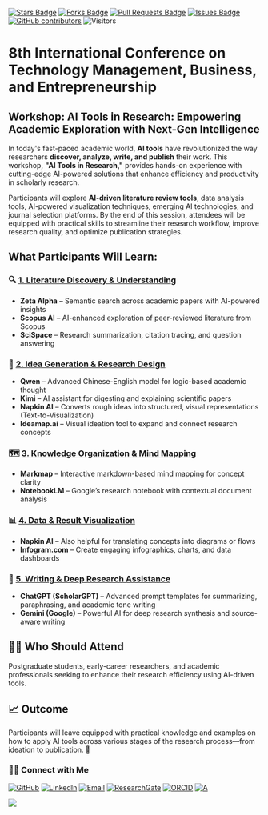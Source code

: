 <a href="https://github.com/drshahizan/short-course/stargazers"><img src="https://img.shields.io/github/stars/drshahizan/short-course" alt="Stars Badge"/></a>
<a href="https://github.com/drshahizan/short-course/network/members"><img src="https://img.shields.io/github/forks/drshahizan/short-course" alt="Forks Badge"/></a>
<a href="https://github.com/drshahizan/short-course/pulls"><img src="https://img.shields.io/github/issues-pr/drshahizan/short-course" alt="Pull Requests Badge"/></a>
<a href="https://github.com/drshahizan/short-course"><img src="https://img.shields.io/github/issues/drshahizan/short-course" alt="Issues Badge"/></a>
<a href="https://github.com/drshahizan/short-course/graphs/contributors"><img alt="GitHub contributors" src="https://img.shields.io/github/contributors/drshahizan/short-course?color=2b9348"></a>
![Visitors](https://api.visitorbadge.io/api/visitors?path=https%3A%2F%2Fgithub.com%2Fdrshahizan%2Fshort-course&labelColor=%23d9e3f0&countColor=%23697689&style=flat)

# 8th International Conference on Technology Management, Business, and Entrepreneurship

## **Workshop: AI Tools in Research: Empowering Academic Exploration with Next-Gen Intelligence**  

In today's fast-paced academic world, **AI tools** have revolutionized the way researchers **discover, analyze, write, and publish** their work. This workshop, **"AI Tools in Research,"** provides hands-on experience with cutting-edge AI-powered solutions that enhance efficiency and productivity in scholarly research.  

Participants will explore **AI-driven literature review tools**, data analysis tools, AI-powered visualization techniques, emerging AI technologies, and journal selection platforms. By the end of this session, attendees will be equipped with practical skills to streamline their research workflow, improve research quality, and optimize publication strategies.  

## **What Participants Will Learn:**  

### 🔍 **[1. Literature Discovery & Understanding](./materials/1_ldu)**
* **Zeta Alpha** – Semantic search across academic papers with AI-powered insights
* **Scopus AI** – AI-enhanced exploration of peer-reviewed literature from Scopus
* **SciSpace** – Research summarization, citation tracing, and question answering

### 🧠 **[2. Idea Generation & Research Design](./materials/2_idea)**
* **Qwen** – Advanced Chinese-English model for logic-based academic thought
* **Kimi** – AI assistant for digesting and explaining scientific papers
* **Napkin AI** – Converts rough ideas into structured, visual representations (Text-to-Visualization)
* **Ideamap.ai** – Visual ideation tool to expand and connect research concepts

### 🗺️ **[3. Knowledge Organization & Mind Mapping](./materials/3_knowledge)**
* **Markmap** – Interactive markdown-based mind mapping for concept clarity
* **NotebookLM** – Google’s research notebook with contextual document analysis

### 📊 **[4. Data & Result Visualization](./materials/4_data)**
* **Napkin AI** – Also helpful for translating concepts into diagrams or flows
* **Infogram.com** – Create engaging infographics, charts, and data dashboards

### 🤖 **[5. Writing & Deep Research Assistance](./materials/5_writing)**
* **ChatGPT (ScholarGPT)** – Advanced prompt templates for summarizing, paraphrasing, and academic tone writing
* **Gemini (Google)** – Powerful AI for deep research synthesis and source-aware writing


## 👩‍💻 Who Should Attend
Postgraduate students, early-career researchers, and academic professionals seeking to enhance their research efficiency using AI-driven tools.

## 📈 Outcome
Participants will leave equipped with practical knowledge and examples on how to apply AI tools across various stages of the research process—from ideation to publication. 🚀


### 🙌🏻 Connect with Me
<p align="left">
    <a href="https://github.com/drshahizan" target="_blank"><img alt="GitHub" src="https://img.shields.io/badge/-@drshahizan-181717?style=flat-square&logo=GitHub&logoColor=white"></a>
    <a href="https://www.linkedin.com/in/drshahizan" target="_blank"><img alt="LinkedIn" src="https://img.shields.io/badge/-drshahizan-blue?style=flat-square&logo=Linkedin&logoColor=white&link=https://www.linkedin.com/in/drshahizan/"></a>
    <a href="mailto:shahizan@utm.my" target="_blank"><img alt="Email" src="https://img.shields.io/badge/-shahizan@utm.my-c14438?style=flat-square&logo=Gmail&logoColor=white&link=mailto:shahizan@utm.my.com"></a>
    <a href="https://www.researchgate.net/profile/Mohd-Othman-28" target="_blank"><img alt="ResearchGate" src="https://img.shields.io/badge/-ResearchGate-00CCBB?style=flat-square&logo=ResearchGate&logoColor=white"></a>
    <a href="https://orcid.org/0000-0003-4261-1873" target="_blank"><img alt="ORCID" src="https://img.shields.io/badge/-ORCID-A6CE39?style=flat-square&logo=ORCID&logoColor=white"></a> 
 <a href="https://visitorbadge.io/status?path=https%3A%2F%2Fgithub.com%2Fdrshahizan" target="_blank"><img alt="A" src="https://api.visitorbadge.io/api/visitors?path=https%3A%2F%2Fgithub.com%2Fdrshahizan&labelColor=%23697689&countColor=%23555555&style=plastic"></a>
 
![](https://hit.yhype.me/github/profile?user_id=81284918)
</p>

